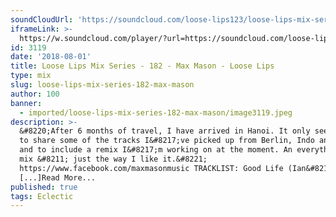 ```yaml
---
soundCloudUrl: 'https://soundcloud.com/loose-lips123/loose-lips-mix-series-182-max-mason'
iframeLink: >-
  https://w.soundcloud.com/player/?url=https://soundcloud.com/loose-lips123/loose-lips-mix-series-182-max-mason&color=00aabb&auto_play=false&hide_related=false&show_comments=true&show_user=true&show_reposts=false
id: 3119
date: '2018-08-01'
title: Loose Lips Mix Series - 182 - Max Mason - Loose Lips
type: mix
slug: loose-lips-mix-series-182-max-mason
author: 100
banner:
  - imported/loose-lips-mix-series-182-max-mason/image3119.jpeg
description: >-
  &#8220;After 6 months of travel, I have arrived in Hanoi. It only seemed fair
  to share some of the tracks I&#8217;ve picked up from Berlin, Indo and Japan,
  and to include a remix I&#8217;m working on at the moment. An everything goes
  mix &#8211; just the way I like it.&#8221;
  https://www.facebook.com/maxmasonmusic TRACKLIST: Good Life (Ian&#8217;s
  [...]Read More...
published: true
tags: Eclectic
---
```

